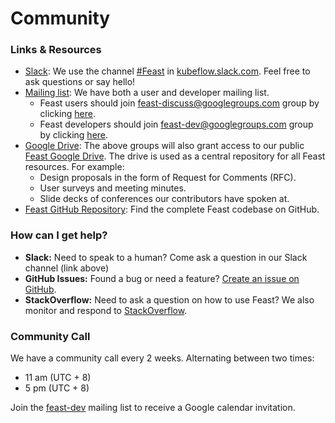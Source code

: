 # Community

### Links & Resources

* [Slack](https://kubeflow.slack.com/messages/CE0L8T267): We use the channel [\#Feast](https://kubeflow.slack.com/messages/CE0L8T267) in [kubeflow.slack.com](https://join.slack.com/t/kubeflow/shared_invite/zt-cpr020z4-PfcAue_2nw67~iIDy7maAQ). Feel free to ask questions or say hello!
* [Mailing list](https://groups.google.com/d/forum/feast-dev): We have both a user and developer mailing list.
  * Feast users should join [feast-discuss@googlegroups.com](mailto:feast-discuss@googlegroups.com) group by clicking [here](https://groups.google.com/g/feast-discuss).
  * Feast developers should join [feast-dev@googlegroups.com](mailto:feast-dev@googlegroups.com) group by clicking [here](https://groups.google.com/d/forum/feast-dev).
* [Google Drive](https://drive.google.com/drive/u/0/folders/0AAe8j7ZK3sxSUk9PVA): The above groups will also grant access to our public [Feast Google Drive](https://drive.google.com/drive/u/0/folders/0AAe8j7ZK3sxSUk9PVA). The drive is used as a central repository for all Feast resources. For example:
  * Design proposals in the form of Request for Comments \(RFC\).
  * User surveys and meeting minutes.
  * Slide decks of conferences our contributors have spoken at.
* [Feast GitHub Repository](https://github.com/feast-dev/feast/): Find the complete Feast codebase on GitHub.

### How can I get help?

* **Slack:** Need to speak to a human? Come ask a question in our Slack channel \(link above\)
* **GitHub Issues:** Found a bug or need a feature? [Create an issue on GitHub](https://github.com/feast-dev/feast/issues/new).
* **StackOverflow:** Need to ask a question on how to use Feast? We also monitor and respond to [StackOverflow](https://stackoverflow.com/questions/tagged/feast).

### Community Call

We have a community call every 2 weeks. Alternating between two times:

* 11 am \(UTC + 8\)
* 5 pm \(UTC + 8\)

Join the [feast-dev](getting-help.md#feast-development) mailing list to receive a Google calendar invitation.

